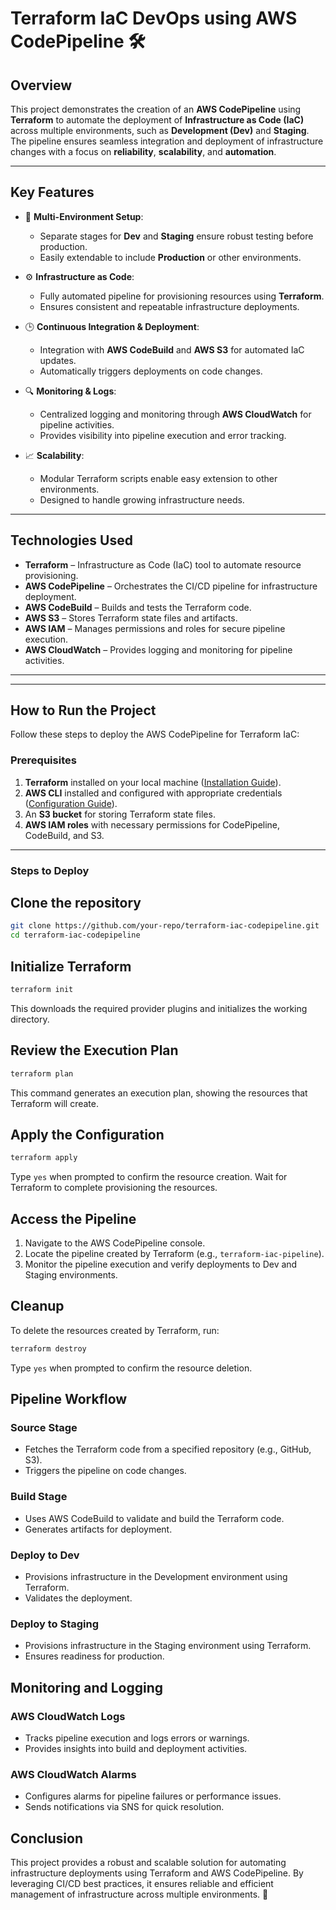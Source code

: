 # **Terraform IaC DevOps using AWS CodePipeline** 🛠️

## **Overview**
This project demonstrates the creation of an **AWS CodePipeline** using **Terraform** to automate the deployment of **Infrastructure as Code (IaC)** across multiple environments, such as **Development (Dev)** and **Staging**. The pipeline ensures seamless integration and deployment of infrastructure changes with a focus on **reliability**, **scalability**, and **automation**.

---

## **Key Features**
- 🌟 **Multi-Environment Setup**:  
  - Separate stages for **Dev** and **Staging** ensure robust testing before production.  
  - Easily extendable to include **Production** or other environments.

- ⚙️ **Infrastructure as Code**:  
  - Fully automated pipeline for provisioning resources using **Terraform**.  
  - Ensures consistent and repeatable infrastructure deployments.

- 🕒 **Continuous Integration & Deployment**:  
  - Integration with **AWS CodeBuild** and **AWS S3** for automated IaC updates.  
  - Automatically triggers deployments on code changes.

- 🔍 **Monitoring & Logs**:  
  - Centralized logging and monitoring through **AWS CloudWatch** for pipeline activities.  
  - Provides visibility into pipeline execution and error tracking.

- 📈 **Scalability**:  
  - Modular Terraform scripts enable easy extension to other environments.  
  - Designed to handle growing infrastructure needs.

---

## **Technologies Used**
- **Terraform** – Infrastructure as Code (IaC) tool to automate resource provisioning.
- **AWS CodePipeline** – Orchestrates the CI/CD pipeline for infrastructure deployment.
- **AWS CodeBuild** – Builds and tests the Terraform code.
- **AWS S3** – Stores Terraform state files and artifacts.
- **AWS IAM** – Manages permissions and roles for secure pipeline execution.
- **AWS CloudWatch** – Provides logging and monitoring for pipeline activities.

---

<!--## **Architecture Diagram**
![Architecture image](image.png)
-->
---

## **How to Run the Project**

Follow these steps to deploy the AWS CodePipeline for Terraform IaC:

### **Prerequisites**
1. **Terraform** installed on your local machine ([Installation Guide](https://learn.hashicorp.com/tutorials/terraform/install-cli)).
2. **AWS CLI** installed and configured with appropriate credentials ([Configuration Guide](https://docs.aws.amazon.com/cli/latest/userguide/cli-configure-quickstart.html)).
3. An **S3 bucket** for storing Terraform state files.
4. **AWS IAM roles** with necessary permissions for CodePipeline, CodeBuild, and S3.

---

### **Steps to Deploy**

## Clone the repository
```bash
git clone https://github.com/your-repo/terraform-iac-codepipeline.git
cd terraform-iac-codepipeline
```

## Initialize Terraform

```bash
terraform init
```
This downloads the required provider plugins and initializes the working directory.

## Review the Execution Plan

```bash
terraform plan
```
This command generates an execution plan, showing the resources that Terraform will create.

## Apply the Configuration

```bash
terraform apply
```
Type `yes` when prompted to confirm the resource creation.
Wait for Terraform to complete provisioning the resources.

## Access the Pipeline

1. Navigate to the AWS CodePipeline console.
2. Locate the pipeline created by Terraform (e.g., `terraform-iac-pipeline`).
3. Monitor the pipeline execution and verify deployments to Dev and Staging environments.

## Cleanup

To delete the resources created by Terraform, run:

```bash
terraform destroy
```
Type `yes` when prompted to confirm the resource deletion.

## Pipeline Workflow

### Source Stage
- Fetches the Terraform code from a specified repository (e.g., GitHub, S3).
- Triggers the pipeline on code changes.

### Build Stage
- Uses AWS CodeBuild to validate and build the Terraform code.
- Generates artifacts for deployment.

### Deploy to Dev
- Provisions infrastructure in the Development environment using Terraform.
- Validates the deployment.

### Deploy to Staging
- Provisions infrastructure in the Staging environment using Terraform.
- Ensures readiness for production.


## Monitoring and Logging

### AWS CloudWatch Logs
- Tracks pipeline execution and logs errors or warnings.
- Provides insights into build and deployment activities.

### AWS CloudWatch Alarms
- Configures alarms for pipeline failures or performance issues.
- Sends notifications via SNS for quick resolution.


## Conclusion

This project provides a robust and scalable solution for automating infrastructure deployments using Terraform and AWS CodePipeline. By leveraging CI/CD best practices, it ensures reliable and efficient management of infrastructure across multiple environments. 🚀
